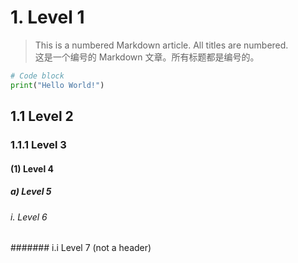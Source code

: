 # 1. Level 1

> This is a numbered Markdown article. All titles are numbered.  
> 这是一个编号的 Markdown 文章。所有标题都是编号的。

```python
# Code block
print("Hello World!")
```

## 1.1 Level 2

### 1.1.1 Level 3

#### (1) Level 4

##### a) Level 5

###### i. Level 6

####### i.i Level 7 (not a header)